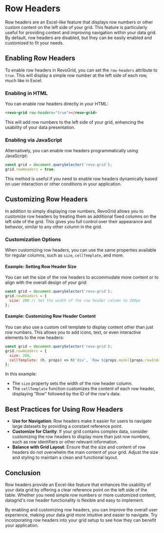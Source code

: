 # Row Headers

Row headers are an Excel-like feature that displays row numbers or other custom content on the left side of your grid. This feature is particularly useful for providing context and improving navigation within your data grid. By default, row headers are disabled, but they can be easily enabled and customized to fit your needs.

## Enabling Row Headers

To enable row headers in RevoGrid, you can set the `row-headers` attribute to `true`. This will display a simple row number at the left side of each row, much like in Excel.

### Enabling in HTML

You can enable row headers directly in your HTML:

```html
<revo-grid row-headers="true"></revo-grid>
```

This will add row numbers to the left side of your grid, enhancing the usability of your data presentation.

### Enabling via JavaScript

Alternatively, you can enable row headers programmatically using JavaScript:

```js
const grid = document.querySelector('revo-grid');
grid.rowHeaders = true;
```

This method is useful if you need to enable row headers dynamically based on user interaction or other conditions in your application.

## Customizing Row Headers

In addition to simply displaying row numbers, RevoGrid allows you to customize row headers by treating them as additional fixed columns on the left side of the grid. This gives you full control over their appearance and behavior, similar to any other column in the grid.

### Customization Options

When customizing row headers, you can use the same properties available for regular columns, such as `size`, `cellTemplate`, and more.

#### Example: Setting Row Header Size

You can set the size of the row headers to accommodate more content or to align with the overall design of your grid:

```js
const grid = document.querySelector('revo-grid');
grid.rowHeaders = {
  size: 200 // Set the width of the row header column to 200px
};
```

#### Example: Customizing Row Header Content

You can also use a custom cell template to display content other than just row numbers. This allows you to add icons, text, or even interactive elements to the row headers:

```js
const grid = document.querySelector('revo-grid');
grid.rowHeaders = {
  size: 200,
  cellTemplate: (h, props) => h('div', `Row ${props.model[props.rowIndex].id}`)
};
```

In this example:

- The `size` property sets the width of the row header column.
- The `cellTemplate` function customizes the content of each row header, displaying "Row" followed by the ID of the row's data.

## Best Practices for Using Row Headers

- **Use for Navigation**: Row headers make it easier for users to navigate large datasets by providing a constant reference point.
- **Customize for Clarity**: If your grid contains complex data, consider customizing the row headers to display more than just row numbers, such as row identifiers or other relevant information.
- **Balance with Grid Layout**: Ensure that the size and content of row headers do not overwhelm the main content of your grid. Adjust the size and styling to maintain a clean and functional layout.

## Conclusion

Row headers provide an Excel-like feature that enhances the usability of your data grid by offering a clear reference point on the left side of the table. Whether you need simple row numbers or more customized content, datagrid's row header functionality is flexible and easy to implement.

By enabling and customizing row headers, you can improve the overall user experience, making your data grid more intuitive and easier to navigate. Try incorporating row headers into your grid setup to see how they can benefit your application.
